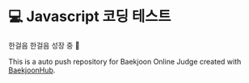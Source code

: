 <h1>💻 Javascript 코딩 테스트 </h1>

<span>한걸음 한걸음 성장 중 🌱</span>

This is a auto push repository for Baekjoon Online Judge created with [BaekjoonHub](https://github.com/BaekjoonHub/BaekjoonHub).
